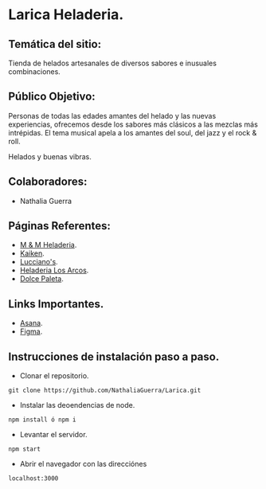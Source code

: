 # Larica Heladeria.


## Temática del sitio:
Tienda de helados artesanales de diversos sabores e inusuales combinaciones.

## Público Objetivo: 
Personas de todas las edades amantes del helado y las nuevas experiencias, ofrecemos desde los sabores más clásicos a las mezclas más intrépidas. El tema musical apela a los amantes del soul, del jazz y el rock & roll. 

Helados y buenas vibras.

## Colaboradores:
- Nathalia Guerra
 
## Páginas Referentes:
- [M & M Heladeria](http://www.mymheladeria.com/).
- [Kaiken](http://www.kaiken.com.ar/).
- [Lucciano's](https://luccianos.com.ar/).
- [Heladeria Los Arcos](https://www.los-arcos.com.ar/).
- [Dolce Paleta](https://www.dolcepaleta.com.ar/store.php).

## Links Importantes.
- [Asana](https://app.asana.com/0/1200096936515799/1200096936515799).
- [Figma](https://www.figma.com/file/4iwyVLEXrWH64UKmm8DO5h/Larica).





## Instrucciones de instalación paso a paso.

- Clonar el repositorio.

```
git clone https://github.com/NathaliaGuerra/Larica.git
```

- Instalar las deoendencias de node.

```
npm install ó npm i
```

- Levantar el servidor.

```
npm start
```

- Abrir el navegador con las direcciónes

```
localhost:3000
```
